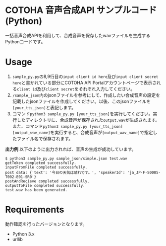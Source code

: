 COTOHA 音声合成API サンプルコード(Python)
====
一括音声合成APIを利用して、合成音声を保存したwavファイルを生成するPythonコードです。

# Usage
1. `sample_py.py`の8,9行目の`input client id here`及び`input client secret here`と書かれている部分にCOTOHA API Portalアカウントページで表示される`client id`及び`client secret`をそれぞれ入力してください。
1. `/sample_json`内のjsonファイルを参考にして、作成したい合成音声の設定を記載したjsonファイルを作成してください。以後、このjsonファイルを`[your_tts_json]`と表記します。
1. コマンド`python3 sample_py.py [your_tts_json]`を実行してください。実行したディレクトリに、合成音声が保存された`output.wav`が生成されます。
また、コマンド`python3 sample_py.py [your_tts_json] [output_wav_name]`を実行すると、合成音声が`[output_wav_name]`で指定したファイル名で保存されます。

**出力例**
以下のように出力されれば、音声の生成が成功しています。
```
$ python3 sample_py.py sample_json/simple.json test.wav
getToken completed successfully.
inputFromFile completed successfully.
post data: {'text': '今日の天気は晴れです。', 'speakerId': 'ja_JP-F-S0005-T002-E01-SR0'}
postAndRecieve completed successfully.
outputToFile completed successfully.
test.wav has been generated.
```

# Requirements
動作確認を行ったバージョンとなります。
- Python 3.x
- urllib